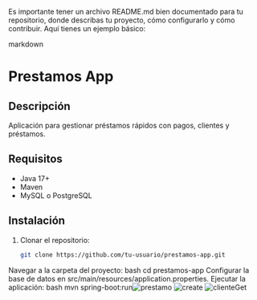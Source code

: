 Es importante tener un archivo README.md bien documentado para tu repositorio, donde describas tu proyecto, cómo configurarlo y cómo contribuir. Aquí tienes un ejemplo básico:

markdown
# Prestamos App

## Descripción
Aplicación para gestionar préstamos rápidos con pagos, clientes y préstamos.

## Requisitos
- Java 17+
- Maven
- MySQL o PostgreSQL

## Instalación

1. Clonar el repositorio:
   ```bash
   git clone https://github.com/tu-usuario/prestamos-app.git
Navegar a la carpeta del proyecto:
bash
cd prestamos-app
Configurar la base de datos en src/main/resources/application.properties.
Ejecutar la aplicación:
bash
mvn spring-boot:run![prestamo](https://github.com/user-attachments/assets/2c1a0073-938d-4b80-ac12-609167366008)
![create](https://github.com/user-attachments/assets/30713af8-990d-46c6-8513-a5dc09c35c43)
![clienteGet](https://github.com/user-attachments/assets/78e45723-2b4e-493a-9b16-d6caa989aed7)
